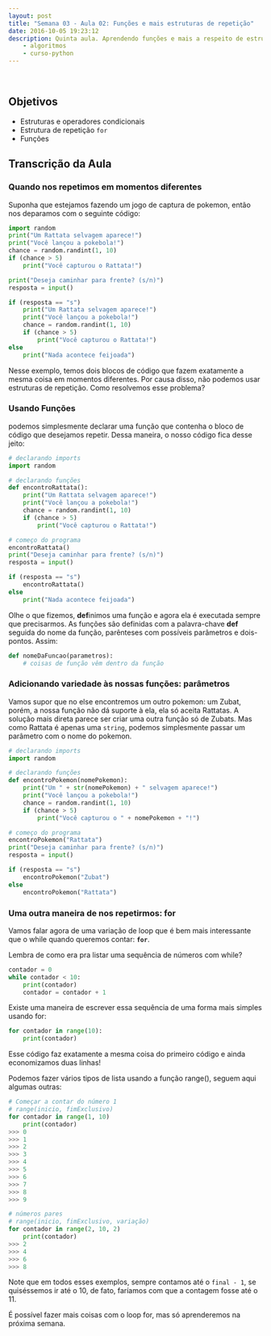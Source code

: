 ```yaml
---
layout: post
title: "Semana 03 - Aula 02: Funções e mais estruturas de repetição"
date: 2016-10-05 19:23:12
description: Quinta aula. Aprendendo funções e mais a respeito de estruturas de repetição
    - algoritmos
    - curso-python
---
```


&nbsp;

## Objetivos

* Estruturas e operadores condicionais
* Estrutura de repetição `for`
* Funções


## Transcrição da Aula

### Quando nos repetimos em momentos diferentes

Suponha que estejamos fazendo um jogo de captura de pokemon, então nos deparamos com o seguinte código:

```python
import random
print("Um Rattata selvagem aparece!")
print("Você lançou a pokebola!")
chance = random.randint(1, 10)
if (chance > 5)
	print("Você capturou o Rattata!")

print("Deseja caminhar para frente? (s/n)")
resposta = input()

if (resposta == "s")
	print("Um Rattata selvagem aparece!")
	print("Você lançou a pokebola!")
	chance = random.randint(1, 10)
	if (chance > 5)
		print("Você capturou o Rattata!")
else
	print("Nada acontece feijoada")
```

Nesse exemplo, temos dois blocos de código que fazem exatamente a mesma coisa em momentos diferentes. Por causa disso, não podemos usar estruturas de repetição. Como resolvemos esse problema?

### Usando Funções

podemos simplesmente declarar uma função que contenha o bloco de código que desejamos repetir. Dessa maneira, o nosso código fica desse jeito:

```python
# declarando imports
import random

# declarando funções
def encontroRattata():
	print("Um Rattata selvagem aparece!")
	print("Você lançou a pokebola!")
	chance = random.randint(1, 10)
	if (chance > 5)
		print("Você capturou o Rattata!")

# começo do programa
encontroRattata()
print("Deseja caminhar para frente? (s/n)")
resposta = input()

if (resposta == "s")
	encontroRattata()
else
	print("Nada acontece feijoada")
```

Olhe o que fizemos, **def**inimos uma função e agora ela é executada sempre que precisarmos. As funções são definidas com a palavra-chave **def** seguida do nome da função, parênteses com possíveis parâmetros e dois-pontos. Assim:

```python
def nomeDaFuncao(parametros):
	# coisas de função vêm dentro da função
```

### Adicionando variedade às nossas funções: parâmetros

Vamos supor que no else encontremos um outro pokemon: um Zubat, porém, a nossa função não dá suporte à ela, ela só aceita Rattatas. A solução mais direta parece ser criar uma outra função só de Zubats. Mas como Rattata é apenas uma `string`, podemos simplesmente passar um parâmetro com o nome do pokemon.

```python
# declarando imports
import random

# declarando funções
def encontroPokemon(nomePokemon):
	print("Um " + str(nomePokemon) + " selvagem aparece!")
	print("Você lançou a pokebola!")
	chance = random.randint(1, 10)
	if (chance > 5)
		print("Você capturou o " + nomePokemon + "!")

# começo do programa
encontroPokemon("Rattata")
print("Deseja caminhar para frente? (s/n)")
resposta = input()

if (resposta == "s")
	encontroPokemon("Zubat")
else
	encontroPokemon("Rattata")
```

### Uma outra maneira de nos repetirmos: for

Vamos falar agora de uma variação de loop que é bem mais interessante que o while quando queremos contar: **`for`**.

Lembra de como era pra listar uma sequência de números com while?

```python
contador = 0
while contador < 10:
	print(contador)
	contador = contador + 1
```

Existe uma maneira de escrever essa sequência de uma forma mais simples usando for:

```python
for contador in range(10):
	print(contador)
```

Esse código faz exatamente a mesma coisa do primeiro código e ainda economizamos duas linhas!

Podemos fazer vários tipos de lista usando a função range(), seguem aqui algumas outras:

```python
# Começar a contar do número 1
# range(inicio, fimExclusivo)
for contador in range(1, 10)
	print(contador)
>>> 0
>>> 1
>>> 2
>>> 3
>>> 4
>>> 5
>>> 6
>>> 7
>>> 8
>>> 9
```

```python
# números pares
# range(inicio, fimExclusivo, variação)
for contador in range(2, 10, 2)
	print(contador)
>>> 2
>>> 4
>>> 6
>>> 8
```

Note que em todos esses exemplos, sempre contamos até o `final - 1`, se quiséssemos ir até o 10, de fato, faríamos com que a contagem fosse até o 11.

É possível fazer mais coisas com o loop for, mas só aprenderemos na próxima semana.
